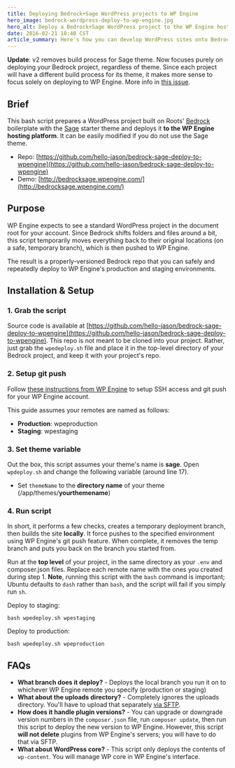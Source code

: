 ```yaml
---
title: Deploying Bedrock+Sage WordPress projects to WP Engine
hero_image: bedrock-wordpress-deploy-to-wp-engine.jpg
hero_alt: Deploy a Bedrock+Sage WordPress project to the WP Engine hosting platform
date: 2016-02-21 18:40 CST
article_summary: Here's how you can develop WordPress sites onto Bedrock and deploy to the WP Engine hosting platform.
---
```


<div class="alert alert-warning">
  <p><strong>Update</strong>: v2 removes build process for Sage theme. Now focuses purely on deploying your Bedrock project, regardless of theme. Since each project will have a different build process for its theme, it makes more sense to focus solely on deploying to WP Engine. More info in <a href="https://github.com/hello-jason/bedrock-deploy-to-wpengine/issues/13">this issue</a>.</p>
</div>

## Brief

This bash script prepares a WordPress project built on Roots' [Bedrock](https://roots.io/bedrock/) boilerplate with the [Sage](https://roots.io/sage/) starter theme and deploys it **to the WP Engine hosting platform**. It can be easily modified if you do not use the Sage theme.

* Repo: [https://github.com/hello-jason/bedrock-sage-deploy-to-wpengine](https://github.com/hello-jason/bedrock-sage-deploy-to-wpengine)
* Demo: [http://bedrocksage.wpengine.com/](http://bedrocksage.wpengine.com/)

## Purpose

WP Engine expects to see a standard WordPress project in the document root for your account. Since Bedrock shifts folders and files around a bit, this script temporarily moves everything back to their original locations (on a safe, temporary branch), which is then pushed to WP Engine.

The result is a properly-versioned Bedrock repo that you can safely and repeatedly deploy to WP Engine's production and staging environments.

## Installation &amp; Setup

### 1. Grab the script

Source code is available at [https://github.com/hello-jason/bedrock-sage-deploy-to-wpengine](https://github.com/hello-jason/bedrock-sage-deploy-to-wpengine). This repo is not meant to be cloned into your project. Rather, just grab the `wpedeploy.sh` file and place it in the top-level directory of your Bedrock project, and keep it with your project's repo.

### 2. Setup git push

Follow [these instructions from WP Engine](https://wpengine.com/git/) to setup SSH access and git push for your WP Engine account.

This guide assumes your remotes are named as follows:

* **Production**: wpeproduction
* **Staging**: wpestaging

### 3. Set theme variable

Out the box, this script assumes your theme's name is **sage**. Open `wpdeploy.sh` and change the following variable (around line 17).

* Set `themeName` to the **directory name** of your theme (/app/themes/**yourthemename**)

### 4. Run script

In short, it performs a few checks, creates a temporary deployment branch, then builds the site **locally**. It force pushes to the specified environment using WP Engine's git push feature. When complete, it removes the temp branch and puts you back on the branch you started from.

Run at the **top level** of your project, in the same directory as your `.env` and composer.json files. Replace each remote name with the ones you created during step 1. **Note**, running this script with the `bash` command is important; Ubuntu defaults to `dash` rather than `bash`, and the script will fail if you simply run `sh`.

Deploy to staging:

```
bash wpedeploy.sh wpestaging
```

Deploy to production:

```
bash wpedeploy.sh wpeproduction
```

## FAQs

* **What branch does it deploy?** - Deploys the local branch you run it on to whichever WP Engine remote you specify (production or staging)
* **What about the uploads directory?** - Completely ignores the uploads directory. You'll have to upload that separately [via SFTP](https://wpengine.com/support/sftp/).
* **How does it handle plugin versions?** - You can upgrade or downgrade version numbers in the `composer.json` file, run `composer update`, then run this script to deploy the new version to WP Engine. However, this script **will not delete** plugins from WP Engine's servers; you will have to do that via SFTP.
* **What about WordPress core?** - This script only deploys the contents of `wp-content`. You will manage WP core in WP Engine's interface.
